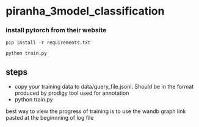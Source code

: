 # piranha_3model_classification

### install pytorch from their website

`pip install -r requirements.txt`

`python train.py`

## steps

- copy your training data to data/query_file.jsonl. Should be in the format produced by prodigy tool used for annotation
- python train.py

 
best way to view the progress of training is to use the wandb graph link pasted at the beginnning of log file

